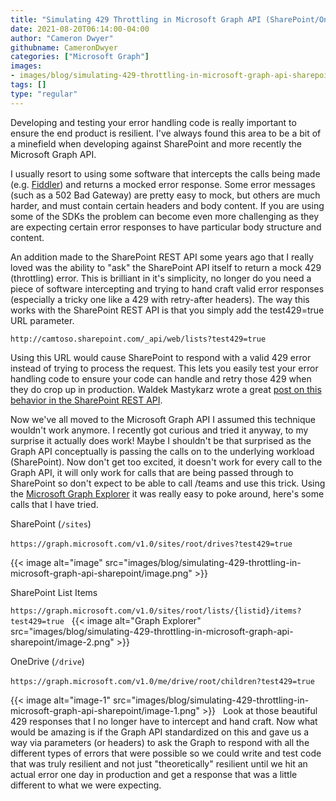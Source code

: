 ```yaml
---
title: "Simulating 429 Throttling in Microsoft Graph API (SharePoint/OneDrive workloads)"
date: 2021-08-20T06:14:00-04:00
author: "Cameron Dwyer"
githubname: CameronDwyer
categories: ["Microsoft Graph"]
images:
- images/blog/simulating-429-throttling-in-microsoft-graph-api-sharepoint/image.png
tags: []
type: "regular"
---
```


Developing and testing your error handling code is really important to ensure the end product is resilient. I've always found this area to be a bit of a minefield when developing against SharePoint and more recently the Microsoft Graph API. 

I usually resort to using some software that intercepts the calls being made (e.g. [Fiddler](https://camerondwyer.com/2019/05/16/top-6-fiddler-tips-for-developers/)) and returns a mocked error response. Some error messages (such as a 502 Bad Gateway) are pretty easy to mock, but others are much harder, and must contain certain headers and body content. If you are using some of the SDKs the problem can become even more challenging as they are expecting certain error responses to have particular body structure and content.

An addition made to the SharePoint REST API some years ago that I really loved was the ability to "ask" the SharePoint API itself to return a mock 429 (throttling) error. This is brilliant in it's simplicity, no longer do you need a piece of software intercepting and trying to hand craft valid error responses (especially a tricky one like a 429 with retry-after headers). The way this works with the SharePoint REST API is that you simply add the test429=true URL parameter.
 

`http://camtoso.sharepoint.com/_api/web/lists?test429=true`


Using this URL would cause SharePoint to respond with a valid 429 error instead of trying to process the request. This lets you easily test your error handling code to ensure your code can handle and retry those 429 when they do crop up in production. Waldek Mastykarz wrote a great [post on this behavior in the SharePoint REST API](https://blog.mastykarz.nl/simulating-throttling-sharepoint/).

Now we've all moved to the Microsoft Graph API I assumed this technique wouldn't work anymore. I recently got curious and tried it anyway, to my surprise it actually does work! Maybe I shouldn't be that surprised as the Graph API conceptually is passing the calls on to the underlying workload (SharePoint). Now don't get too excited, it doesn't work for every call to the Graph API, it will only work for calls that are being passed through to SharePoint so don't expect to be able to call /teams and use this trick. Using the [Microsoft Graph Explorer](https://developer.microsoft.com/graph/graph-explorer/preview?WT.mc_id=M365-MVP-5002900) it was really easy to poke around, here's some calls that I have tried.

SharePoint (`/sites`)

`https://graph.microsoft.com/v1.0/sites/root/drives?test429=true`
 

{{< image alt="image" src="images/blog/simulating-429-throttling-in-microsoft-graph-api-sharepoint/image.png" >}}

SharePoint List Items

`https://graph.microsoft.com/v1.0/sites/root/lists/{listid}/items?test429=true`
 
{{< image alt="Graph Explorer" src="images/blog/simulating-429-throttling-in-microsoft-graph-api-sharepoint/image-2.png" >}}

OneDrive (`/drive`)

`https://graph.microsoft.com/v1.0/me/drive/root/children?test429=true`
 

{{< image alt="image-1" src="images/blog/simulating-429-throttling-in-microsoft-graph-api-sharepoint/image-1.png" >}}
 
Look at those beautiful 429 responses that I no longer have to intercept and hand craft. Now what would be amazing is if the Graph API standardized on this and gave us a way via parameters (or headers) to ask the Graph to respond with all the different types of errors that were possible so we could write and test code that was truly resilient and not just "theoretically" resilient until we hit an actual error one day in production and get a response that was a little different to what we were expecting.


